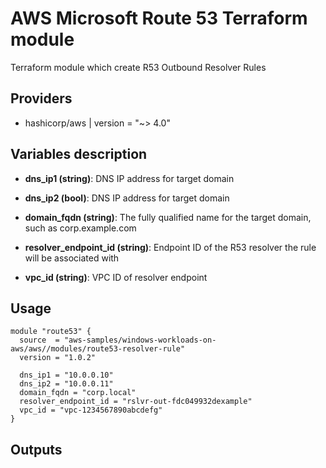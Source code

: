 # AWS Microsoft Route 53 Terraform module

Terraform module which create R53 Outbound Resolver Rules

## Providers

- hashicorp/aws | version = "~> 4.0"

## Variables description

- **dns_ip1 (string)**: DNS IP address for target domain
  
- **dns_ip2 (bool)**: DNS IP address for target domain

- **domain_fqdn (string)**: The fully qualified name for the target domain, such as corp.example.com
   
- **resolver_endpoint_id (string)**: Endpoint ID of the R53 resolver the rule will be associated with

- **vpc_id (string)**: VPC ID of resolver endpoint

## Usage

```hcl
module "route53" {
  source  = "aws-samples/windows-workloads-on-aws/aws//modules/route53-resolver-rule"
  version = "1.0.2"

  dns_ip1 = "10.0.0.10"
  dns_ip2 = "10.0.0.11"
  domain_fqdn = "corp.local"
  resolver_endpoint_id = "rslvr-out-fdc049932dexample"
  vpc_id = "vpc-1234567890abcdefg"
}
```
## Outputs